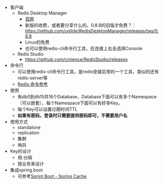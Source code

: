* 客户端
    * Redis Desktop Manager
        * [官网](https://redisdesktop.com/)
        * 新版的收费，或者要分享什么的。0.8.8的旧版才免费？：https://github.com/uglide/RedisDesktopManager/releases/tag/0.8.8
        * Linux的免费
        * 也可以使用redis-cli命令行工具，在连接上右击选择Console
    * Redis Studio
        * https://github.com/cinience/RedisStudio/releases
* 命令行
    * 可以使用redis-cli命令行工具，是redis安装后带的一个工具，类似的还有redis-server等
    * [Redis 命令参考 ](http://redisdoc.com/configure/index.html)
* 使用
    * 有db0到db15共16个Database，Database下面可以有多个Namespace（可以嵌套），每个Namespace下面可以有好多Key。
    * 每个Key可以设置过期时间TTL
    * **如果有密码，登录时只需要提供密码即可，不需要用户名**
* 使用方式
    * standalone
    * replication
    * 集群
    * 哨兵
* Key的设计
    * 用:分隔
    * 按业务来设计
* 集成spring boot
    * 可参考[Sprint Boot - Spring Cache](https://i.cnblogs.com/EditPosts.aspx?postid=10696423)